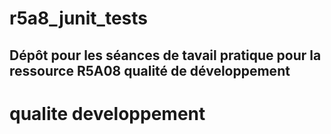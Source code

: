 # r5a8_junit_tests

## Dépôt pour les séances de tavail pratique pour la ressource R5A08 qualité de développement

# qualite developpement 
